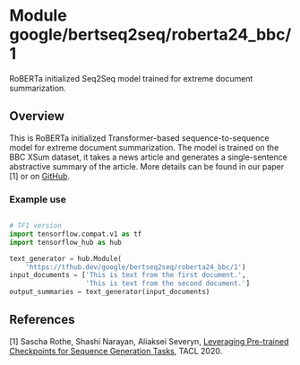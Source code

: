 # Module google/bertseq2seq/roberta24_bbc/1

RoBERTa initialized Seq2Seq model trained for extreme document summarization.

<!-- asset-path: internal -->
<!-- module-type: text-generation -->
<!-- task: text-generation -->
<!-- fine-tunable: true -->
<!-- format: hub -->
<!-- language: en -->
<!-- dataset: bbc-xsum -->

## Overview

This is RoBERTa initialized Transformer-based sequence-to-sequence model for
extreme document summarization. The model is trained on the BBC XSum dataset, it
takes a news article and generates a single-sentence abstractive summary of the
article. More details can be found in our paper [1] or on
[GitHub](https://github.com/google-research/google-research/tree/master/bertseq2seq).

### Example use

```python

# TF1 version
import tensorflow.compat.v1 as tf
import tensorflow_hub as hub

text_generator = hub.Module(
    'https://tfhub.dev/google/bertseq2seq/roberta24_bbc/1')
input_documents = ['This is text from the first document.',
                   'This is text from the second document.']
output_summaries = text_generator(input_documents)
```

## References

[1] Sascha Rothe, Shashi Narayan, Aliaksei Severyn,
[Leveraging Pre-trained Checkpoints for Sequence Generation Tasks](https://arxiv.org/abs/1907.12461),
TACL 2020.
